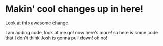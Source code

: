 # Makin' cool changes up in here!

Look at this awesome change

I am adding code, look at me go!
now here's more!
so here is some code that I don't think Josh is gonna pull down! oh no!
